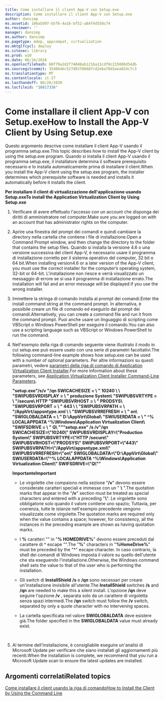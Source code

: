 ```yaml
---
title: Come installare il client App-V con Setup.exe
description: Come installare il client App-V con Setup.exe
author: dansimp
ms.assetid: 106a5d97-b5f6-4a16-bf52-a84f4d558c74
ms.reviewer: ''
manager: dansimp
ms.author: dansimp
ms.pagetype: mdop, appcompat, virtualization
ms.mktglfcycl: deploy
ms.sitesec: library
ms.prod: w10
ms.date: 06/16/2016
ms.openlocfilehash: 60f79a2d2f74848ab121ba13cdf8c215088d54db
ms.sourcegitcommit: 354664bc527d93f80687cd2eba70d1eea024c7c3
ms.translationtype: MT
ms.contentlocale: it-IT
ms.lasthandoff: 06/26/2020
ms.locfileid: "10817336"
---
```

# <span data-ttu-id="1e11e-103">Come installare il client App-V con Setup.exe</span><span class="sxs-lookup"><span data-stu-id="1e11e-103">How to Install the App-V Client by Using Setup.exe</span></span>


<span data-ttu-id="1e11e-104">Questo argomento descrive come installare il client App-V usando il programma setup.exe.</span><span class="sxs-lookup"><span data-stu-id="1e11e-104">This topic describes how to install the App-V client by using the setup.exe program.</span></span> <span data-ttu-id="1e11e-105">Quando si installa il client App-V usando il programma setup.exe, il installatore determina il software prerequisito necessario e lo installa automaticamente prima di installare il client.</span><span class="sxs-lookup"><span data-stu-id="1e11e-105">When you install the App-V client using the setup.exe program, the installer determines which prerequisite software is needed and installs it automatically before it installs the client.</span></span>

**<span data-ttu-id="1e11e-106">Per installare il client di virtualizzazione dell'applicazione usando Setup.exe</span><span class="sxs-lookup"><span data-stu-id="1e11e-106">To install the Application Virtualization Client by Using Setup.exe</span></span>**

1.  <span data-ttu-id="1e11e-107">Verificare di avere effettuato l'accesso con un account che disponga dei diritti di amministratore nel computer.</span><span class="sxs-lookup"><span data-stu-id="1e11e-107">Make sure you are logged on with an account that has administrator rights on the computer.</span></span>

2.  <span data-ttu-id="1e11e-108">Aprire una finestra del prompt dei comandi e quindi cambiare la directory nella cartella che contiene i file di installazione.</span><span class="sxs-lookup"><span data-stu-id="1e11e-108">Open a Command Prompt window, and then change the directory to the folder that contains the setup files.</span></span> <span data-ttu-id="1e11e-109">Quando si installa la versione 4.6 o una versione successiva del client App-V, è necessario usare il programma di installazione corretto per il sistema operativo del computer, 32 bit o 64 bit.</span><span class="sxs-lookup"><span data-stu-id="1e11e-109">When installing version4.6 or a later version of the App-V client, you must use the correct installer for the computer’s operating system, 32-bit or 64-bit.</span></span> <span data-ttu-id="1e11e-110">L'installazione non riesce e verrà visualizzato un messaggio di errore se si usa il programma di installazione errato.</span><span class="sxs-lookup"><span data-stu-id="1e11e-110">The installation will fail and an error message will be displayed if you use the wrong installer.</span></span>

3.  <span data-ttu-id="1e11e-111">Immettere la stringa di comando installa al prompt dei comandi.</span><span class="sxs-lookup"><span data-stu-id="1e11e-111">Enter the install command string at the command prompt.</span></span> <span data-ttu-id="1e11e-112">In alternativa, è possibile creare un file di comando ed eseguirlo dal prompt dei comandi.</span><span class="sxs-lookup"><span data-stu-id="1e11e-112">Alternatively, you can create a command file and run it from the command prompt.</span></span> <span data-ttu-id="1e11e-113">Puoi anche usare un linguaggio di scripting come VBScript o Windows PowerShell per eseguire il comando.</span><span class="sxs-lookup"><span data-stu-id="1e11e-113">You can also use a scripting language such as VBScript or Windows PowerShell to run the command.</span></span>

4.  <span data-ttu-id="1e11e-114">Nell'esempio della riga di comando seguente viene illustrato il modo in cui setup.exe può essere usato con una serie di parametri facoltativi.</span><span class="sxs-lookup"><span data-stu-id="1e11e-114">The following command-line example shows how setup.exe can be used with a number of optional parameters.</span></span> <span data-ttu-id="1e11e-115">Per altre informazioni su questi parametri, vedere [parametri della riga di comando di Application Virtualization Client Installer](application-virtualization-client-installer-command-line-parameters.md).</span><span class="sxs-lookup"><span data-stu-id="1e11e-115">For more information about these parameters, see [Application Virtualization Client Installer Command-Line Parameters](application-virtualization-client-installer-command-line-parameters.md).</span></span>

    **<span data-ttu-id="1e11e-116">"setup.exe"/s/v "/qn SWICACHESIZE = \ \" 10240 \ \ "SWIPUBSVRDISPLAY = \ \" produzione System\\ "SWIPUBSVRTYPE = \ \"/secure\\ HTTP "SWIPUBSVRHOST = \ \" PRODSYS\\ "SWIPUBSVRPORT = \ \" 443 \ \ "SWIPUBSVRPATH = \ \"/AppVirt/appsntype.xml \ \ "SWIPUBSVRREFRESH = \ \" on\\ "SWIGLOBALDATA = \ \" D:\\AppVirt\\Global\\ "SWIUSERDATA = \ \" ^% LOCALAPPDATA ^%\\Windows\\Application Virtualization Client\\ "SWIFSDRIVE = \ \" Q\\ ""</span><span class="sxs-lookup"><span data-stu-id="1e11e-116">"setup.exe" /s /v"/qn SWICACHESIZE=\\"10240\\" SWIPUBSVRDISPLAY=\\"Production System\\" SWIPUBSVRTYPE=\\"HTTP /secure\\" SWIPUBSVRHOST=\\"PRODSYS\\" SWIPUBSVRPORT=\\"443\\" SWIPUBSVRPATH=\\"/AppVirt/appsntype.xml\\" SWIPUBSVRREFRESH=\\"on\\" SWIGLOBALDATA=\\"D:\\AppVirt\\Global\\" SWIUSERDATA=\\"^% LOCALAPPDATA ^%\\Windows\\Application Virtualization Client\\" SWIFSDRIVE=\\"Q\\""</span></span>**

    **<span data-ttu-id="1e11e-117">Importante</span><span class="sxs-lookup"><span data-stu-id="1e11e-117">Important</span></span>**  
    -   <span data-ttu-id="1e11e-118">Le virgolette che compaiono nella sezione "**/v**" devono essere considerate caratteri speciali e immesse con un " **\\** ".</span><span class="sxs-lookup"><span data-stu-id="1e11e-118">The quotation marks that appear in the "**/v**" section must be treated as special characters and entered with a preceding "**\\**".</span></span> <span data-ttu-id="1e11e-119">Le virgolette sono obbligatorie solo quando il valore contiene uno spazio; Tuttavia, per coerenza, tutte le istanze nell'esempio precedente vengono visualizzate come virgolette.</span><span class="sxs-lookup"><span data-stu-id="1e11e-119">The quotation marks are required only when the value contains a space; however, for consistency, all the instances in the preceding example are shown as having quotation marks.</span></span>

    -   <span data-ttu-id="1e11e-120">I **%** caratteri "" in "**% HOMEDRIVE%**" devono essere preceduti dal carattere di **^** escape "".</span><span class="sxs-lookup"><span data-stu-id="1e11e-120">The "**%**" characters in "**%HomeDrive%**" must be preceded by the "**^**" escape character.</span></span> <span data-ttu-id="1e11e-121">In caso contrario, la shell dei comandi di Windows imposta il valore su quello dell'utente che sta eseguendo l'installazione.</span><span class="sxs-lookup"><span data-stu-id="1e11e-121">Otherwise, the Windows command shell sets the value to that of the user who is performing the installation.</span></span>

    -   <span data-ttu-id="1e11e-122">Gli switch di **InstallShield** **/s** e **/qn** sono necessari per creare un'installazione invisibile all'utente.</span><span class="sxs-lookup"><span data-stu-id="1e11e-122">The **InstallShield** switches **/s** and **/qn** are needed to make this a silent install.</span></span> <span data-ttu-id="1e11e-123">L'opzione **/qn** deve seguire l'opzione **/v** , separata solo da un carattere di virgoletta senza spazi intermedi.</span><span class="sxs-lookup"><span data-stu-id="1e11e-123">The **/qn** switch must follow the **/v** switch, separated by only a quote character with no intervening spaces.</span></span>

    -   <span data-ttu-id="1e11e-124">La cartella specificata nel valore **SWIGLOBALDATA** deve esistere già.</span><span class="sxs-lookup"><span data-stu-id="1e11e-124">The folder specified in the **SWIGLOBALDATA** value must already exist.</span></span>

     

5.  <span data-ttu-id="1e11e-125">Al termine dell'installazione, è consigliabile eseguire un'analisi di Microsoft Update per verificare che siano installati gli aggiornamenti più recenti.</span><span class="sxs-lookup"><span data-stu-id="1e11e-125">When the installation is complete, we recommend that you run a Microsoft Update scan to ensure the latest updates are installed.</span></span>

## <span data-ttu-id="1e11e-126">Argomenti correlati</span><span class="sxs-lookup"><span data-stu-id="1e11e-126">Related topics</span></span>


[<span data-ttu-id="1e11e-127">Come installare il client usando la riga di comando</span><span class="sxs-lookup"><span data-stu-id="1e11e-127">How to Install the Client by Using the Command Line</span></span>](how-to-install-the-client-by-using-the-command-line-new.md)

 

 





